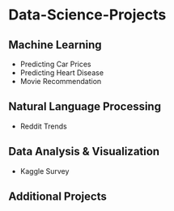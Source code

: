 # Data-Science-Projects

## Machine Learning
* Predicting Car Prices
* Predicting Heart Disease
* Movie Recommendation

## Natural Language Processing
* Reddit Trends

## Data Analysis & Visualization
* Kaggle Survey

## Additional Projects
